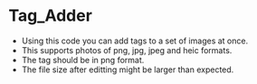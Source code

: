 # Tag_Adder
- Using this code you can add tags to a set of images at once.
- This supports photos of png, jpg, jpeg and heic formats.
- The tag should be in png format.
- The file size after editting might be larger than expected.

